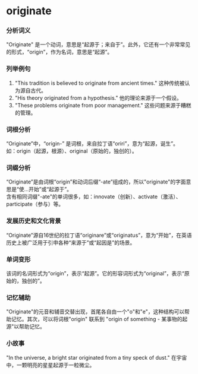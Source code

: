# originate

### 分析词义

  

"Originate" 是一个动词，意思是“起源于；来自于”。此外，它还有一个非常常见的形式，“origin”，作为名词，意思是“起源”。

  

### 列举例句

  

1.  "This tradition is believed to originate from ancient times." 这种传统被认为源自古代。
2.  "His theory originated from a hypothesis." 他的理论来源于一个假设。
3.  "These problems originate from poor management." 这些问题来源于糟糕的管理。

  

### 词根分析

  

“Originate”中，“origin-” 是词根，来自拉丁语“oriri”，意为“起源，诞生”。  
如：origin（起源，根源）、original（原始的，独创的）。

  

### 词缀分析

  

“Originate”是由词根“origin”和动词后缀“-ate”组成的，所以"originate"的字面意思是“使…开始”或“起源于”。  
含有相同词缀"-ate"的单词很多，如：innovate（创新）、activate（激活）、participate（参与）等。

  

### 发展历史和文化背景

  

“Originate”源自16世纪的拉丁语“originare”或“originatus”，意为“开始”，在英语历史上被广泛用于引申各种“来源于”或“起因是”的场景。

  

### 单词变形

  

该词的名词形式为“origin”，表示“起源”。它的形容词形式为“original”，表示“原始的，独创的”。

  

### 记忆辅助

  

"Originate"的元音和辅音交替出现，首尾各自由一个"o"和"e"，这种结构可以帮助记忆。其次，可以将词根"origin" 联系到 "origin of something - 某事物的起源"以帮助记忆。

  

### 小故事

  

"In the universe, a bright star originated from a tiny speck of dust." 在宇宙中，一颗明亮的星星起源于一粒微尘。
